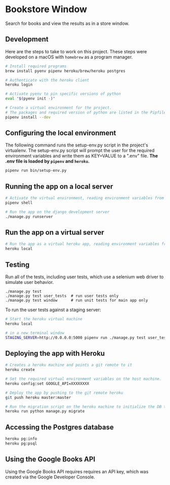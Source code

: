 # Bookstore Window

Search for books and view the results as in a store window.

## Development

Here are the steps to take to work on this project. These
steps were developed on a macOS with `homebrew` as a program
manager.

```bash
# Install required programs
brew install pyenv pipenv heroku/brew/heroku postgres

# Authenticate with the heroku client
heroku login

# Activate pyenv to pin specific versions of python
eval "$(pyenv init -)"

# Create a virtual environment for the project.
# The packages and required version of python are listed in the Pipfile.
pipenv install --dev
```

## Configuring the local environment

The following command runs the setup-env.py script in the project's
virtualenv. The setup-env.py script will prompt the user for the required
environment variables and write them as KEY=VALUE to a ".env" file.
**The .env file is loaded by `pipenv` and `heroku`.**

```bash
pipenv run bin/setup-env.py
```

## Running the app on a local server

```bash
# Activate the virtual environment, reading environment variables from the ".env" file.
pipenv shell

# Run the app on the django development server
./manage.py runserver
```

## Run the app on a virtual server

```bash
# Run the app as a virtual heroku app, reading environment variables from the ".env" file.
heroku local
```

## Testing

Run all of the tests, including user tests, which use a selenium
web driver to simulate user behavior.

```
./manage.py test
./manage.py test user_tests  # run user tests only
./manage.py test window      # run unit tests for main app only
```

To run the user tests against a staging server:

```bash
# Start the heroku virtual machine
heroku local

# in a new terminal window
STAGING_SERVER=http://0.0.0.0:5000 pipenv run ./manage.py test user_tests
```

## Deploying the app with Heroku

```bash
# Creates a heroku machine and points a git remote to it
heroku create

# Set the required virtual environment variables on the host machine.
heroku config:set GOOGLE_API=XXXXXXXX

# Deploy the app by pushing to the git remote heroku
git push heroku master:master

# Run the migration script on the heroku machine to initialize the DB tables.
heroku run python manage.py migrate
```

## Accessing the Postgres database

```bash
heroku pg:info
heroku pg:psql
```

## Using the Google Books API

Using the Google Books API requires requires an API key, which was created via
the Google Developer Console.
